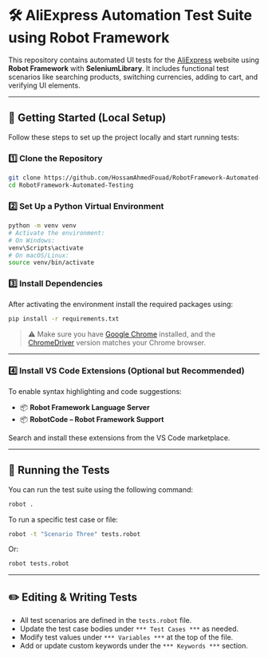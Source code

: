 # 🛠️ AliExpress Automation Test Suite using Robot Framework

This repository contains automated UI tests for the [AliExpress](https://www.aliexpress.com/) website using **Robot Framework** with **SeleniumLibrary**. It includes functional test scenarios like searching products, switching currencies, adding to cart, and verifying UI elements.

---

## 🚀 Getting Started (Local Setup)

Follow these steps to set up the project locally and start running tests:

### 1️⃣ Clone the Repository

```bash
git clone https://github.com/HossamAhmedFouad/RobotFramework-Automated-Testing.git
cd RobotFramework-Automated-Testing
```

### 2️⃣ Set Up a Python Virtual Environment

```bash
python -m venv venv
# Activate the environment:
# On Windows:
venv\Scripts\activate
# On macOS/Linux:
source venv/bin/activate
```

### 3️⃣ Install Dependencies

After activating the environment install the required packages using:

```bash
pip install -r requirements.txt
```

> ⚠️ Make sure you have [Google Chrome](https://www.google.com/chrome/) installed, and the [ChromeDriver](https://chromedriver.chromium.org/downloads) version matches your Chrome browser.

---

### 4️⃣ Install VS Code Extensions (Optional but Recommended)

To enable syntax highlighting and code suggestions:

- 📦 **Robot Framework Language Server**
- 📦 **RobotCode – Robot Framework Support**

Search and install these extensions from the VS Code marketplace.

---

## 🧪 Running the Tests

You can run the test suite using the following command:

```bash
robot .
```

To run a specific test case or file:

```bash
robot -t "Scenario Three" tests.robot
```

Or:

```bash
robot tests.robot
```

---

## ✏️ Editing & Writing Tests

- All test scenarios are defined in the `tests.robot` file.
- Update the test case bodies under `*** Test Cases ***` as needed.
- Modify test values under `*** Variables ***` at the top of the file.
- Add or update custom keywords under the `*** Keywords ***` section.

